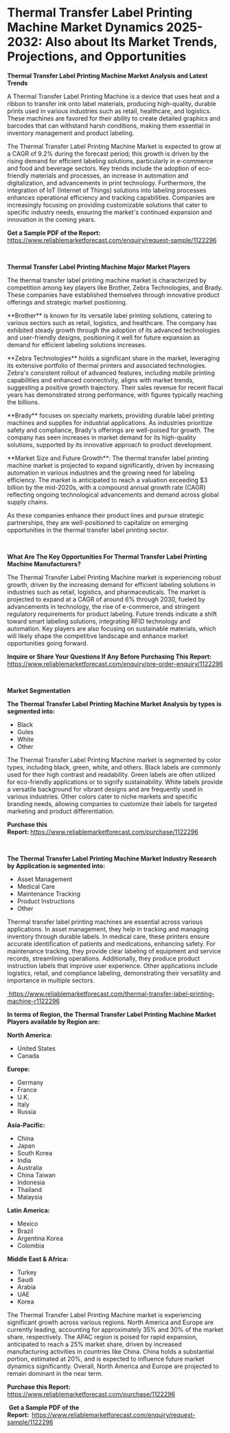 <p><h1>Thermal Transfer Label Printing Machine Market Dynamics 2025-2032: Also about Its Market Trends, Projections, and Opportunities</h1></p><p><strong>Thermal Transfer Label Printing Machine Market Analysis and Latest Trends</strong></p>
<p><p>A Thermal Transfer Label Printing Machine is a device that uses heat and a ribbon to transfer ink onto label materials, producing high-quality, durable prints used in various industries such as retail, healthcare, and logistics. These machines are favored for their ability to create detailed graphics and barcodes that can withstand harsh conditions, making them essential in inventory management and product labeling.</p><p>The Thermal Transfer Label Printing Machine Market is expected to grow at a CAGR of 9.2% during the forecast period; this growth is driven by the rising demand for efficient labeling solutions, particularly in e-commerce and food and beverage sectors. Key trends include the adoption of eco-friendly materials and processes, an increase in automation and digitalization, and advancements in print technology. Furthermore, the integration of IoT (Internet of Things) solutions into labeling processes enhances operational efficiency and tracking capabilities. Companies are increasingly focusing on providing customizable solutions that cater to specific industry needs, ensuring the market's continued expansion and innovation in the coming years.</p></p>
<p><strong>Get a Sample PDF of the Report:&nbsp;</strong> <a href="https://www.reliablemarketforecast.com/enquiry/request-sample/1122296?utm_campaign=2758&utm_medium=2&utm_source=Github&utm_content=ia&utm_term=12042025&utm_id=thermal-transfer-label-printing-machine">https://www.reliablemarketforecast.com/enquiry/request-sample/1122296</a></p>
<p>&nbsp;</p>
<p><strong>Thermal Transfer Label Printing Machine Major Market Players</strong></p>
<p><p>The thermal transfer label printing machine market is characterized by competition among key players like Brother, Zebra Technologies, and Brady. These companies have established themselves through innovative product offerings and strategic market positioning.</p><p>**Brother** is known for its versatile label printing solutions, catering to various sectors such as retail, logistics, and healthcare. The company has exhibited steady growth through the adoption of its advanced technologies and user-friendly designs, positioning it well for future expansion as demand for efficient labeling solutions increases.</p><p>**Zebra Technologies** holds a significant share in the market, leveraging its extensive portfolio of thermal printers and associated technologies. Zebra's consistent rollout of advanced features, including mobile printing capabilities and enhanced connectivity, aligns with market trends, suggesting a positive growth trajectory. Their sales revenue for recent fiscal years has demonstrated strong performance, with figures typically reaching the billions.</p><p>**Brady** focuses on specialty markets, providing durable label printing machines and supplies for industrial applications. As industries prioritize safety and compliance, Brady's offerings are well-poised for growth. The company has seen increases in market demand for its high-quality solutions, supported by its innovative approach to product development.</p><p>**Market Size and Future Growth**: The thermal transfer label printing machine market is projected to expand significantly, driven by increasing automation in various industries and the growing need for labeling efficiency. The market is anticipated to reach a valuation exceeding $3 billion by the mid-2020s, with a compound annual growth rate (CAGR) reflecting ongoing technological advancements and demand across global supply chains.</p><p>As these companies enhance their product lines and pursue strategic partnerships, they are well-positioned to capitalize on emerging opportunities in the thermal transfer label printing sector.</p></p>
<p>&nbsp;</p>
<p><strong>What Are The Key Opportunities For Thermal Transfer Label Printing Machine Manufacturers?</strong></p>
<p><p>The Thermal Transfer Label Printing Machine market is experiencing robust growth, driven by the increasing demand for efficient labeling solutions in industries such as retail, logistics, and pharmaceuticals. The market is projected to expand at a CAGR of around 6% through 2030, fueled by advancements in technology, the rise of e-commerce, and stringent regulatory requirements for product labeling. Future trends indicate a shift toward smart labeling solutions, integrating RFID technology and automation. Key players are also focusing on sustainable materials, which will likely shape the competitive landscape and enhance market opportunities going forward.</p></p>
<p><strong>Inquire or Share Your Questions If Any Before Purchasing This Report:</strong> <a href="https://www.reliablemarketforecast.com/enquiry/pre-order-enquiry/1122296?utm_campaign=2758&utm_medium=2&utm_source=Github&utm_content=ia&utm_term=12042025&utm_id=thermal-transfer-label-printing-machine">https://www.reliablemarketforecast.com/enquiry/pre-order-enquiry/1122296</a></p>
<p>&nbsp;</p>
<p><strong>Market Segmentation</strong></p>
<p><strong>The Thermal Transfer Label Printing Machine Market Analysis by types is segmented into:</strong></p>
<p><ul><li>Black</li><li>Gules</li><li>White</li><li>Other</li></ul></p>
<p><p>The Thermal Transfer Label Printing Machine market is segmented by color types, including black, green, white, and others. Black labels are commonly used for their high contrast and readability. Green labels are often utilized for eco-friendly applications or to signify sustainability. White labels provide a versatile background for vibrant designs and are frequently used in various industries. Other colors cater to niche markets and specific branding needs, allowing companies to customize their labels for targeted marketing and product differentiation.</p></p>
<p><strong>Purchase this Report:&nbsp;</strong><a href="https://www.reliablemarketforecast.com/purchase/1122296?utm_campaign=2758&utm_medium=2&utm_source=Github&utm_content=ia&utm_term=12042025&utm_id=thermal-transfer-label-printing-machine">https://www.reliablemarketforecast.com/purchase/1122296</a></p>
<p>&nbsp;</p>
<p><strong>The Thermal Transfer Label Printing Machine Market Industry Research by Application is segmented into:</strong></p>
<p><ul><li>Asset Management</li><li>Medical Care</li><li>Maintenance Tracking</li><li>Product Instructions</li><li>Other</li></ul></p>
<p><p>Thermal transfer label printing machines are essential across various applications. In asset management, they help in tracking and managing inventory through durable labels. In medical care, these printers ensure accurate identification of patients and medications, enhancing safety. For maintenance tracking, they provide clear labeling of equipment and service records, streamlining operations. Additionally, they produce product instruction labels that improve user experience. Other applications include logistics, retail, and compliance labeling, demonstrating their versatility and importance in multiple sectors.</p></p>
<p><a href="https://www.reliablemarketforecast.com/thermal-transfer-label-printing-machine-r1122296?utm_campaign=2758&utm_medium=2&utm_source=Github&utm_content=ia&utm_term=12042025&utm_id=thermal-transfer-label-printing-machine">&nbsp;https://www.reliablemarketforecast.com/thermal-transfer-label-printing-machine-r1122296</a></p>
<p><strong>In terms of Region, the Thermal Transfer Label Printing Machine Market Players available by Region are:</strong></p>
<p>
    <p> <strong> North America: </strong>
        <ul>
            <li>United States</li>
            <li>Canada</li>
        </ul>
        </p> 
    <p> <strong> Europe: </strong>
        <ul>
            <li>Germany</li>
            <li>France</li>
            <li>U.K.</li>
            <li>Italy</li>
            <li>Russia</li>
        </ul>
        </p> 
    <p> <strong> Asia-Pacific: </strong>
        <ul>
            <li>China</li>
            <li>Japan</li>
            <li>South Korea</li>
            <li>India</li>
            <li>Australia</li>
            <li>China Taiwan</li>
            <li>Indonesia</li>
            <li>Thailand</li>
            <li>Malaysia</li>
        </ul>
        </p> 
    <p> <strong> Latin America: </strong>
        <ul>
            <li>Mexico</li>
            <li>Brazil</li>
            <li>Argentina Korea</li>
            <li>Colombia</li>
        </ul>
        </p> 
    <p> <strong> Middle East & Africa: </strong>
        <ul>
            <li>Turkey</li>
            <li>Saudi</li>
            <li>Arabia</li>
            <li>UAE</li>
            <li>Korea</li>
        </ul>
    </p>
    </p>
<p><p>The Thermal Transfer Label Printing Machine market is experiencing significant growth across various regions. North America and Europe are currently leading, accounting for approximately 35% and 30% of the market share, respectively. The APAC region is poised for rapid expansion, anticipated to reach a 25% market share, driven by increased manufacturing activities in countries like China. China holds a substantial portion, estimated at 20%, and is expected to influence future market dynamics significantly. Overall, North America and Europe are projected to remain dominant in the near term.</p></p>
<p><strong>Purchase this Report: </strong><a href="https://www.reliablemarketforecast.com/purchase/1122296?utm_campaign=2758&utm_medium=2&utm_source=Github&utm_content=ia&utm_term=12042025&utm_id=thermal-transfer-label-printing-machine">https://www.reliablemarketforecast.com/purchase/1122296</a></p>
<p>&nbsp;<strong>Get a Sample PDF of the Report:&nbsp;&nbsp;</strong><a href="https://www.reliablemarketforecast.com/enquiry/request-sample/1122296?utm_campaign=2758&utm_medium=2&utm_source=Github&utm_content=ia&utm_term=12042025&utm_id=thermal-transfer-label-printing-machine">https://www.reliablemarketforecast.com/enquiry/request-sample/1122296</a></p>
<p><strong></strong></p>
<p><p></p><p></p><p></p></p>